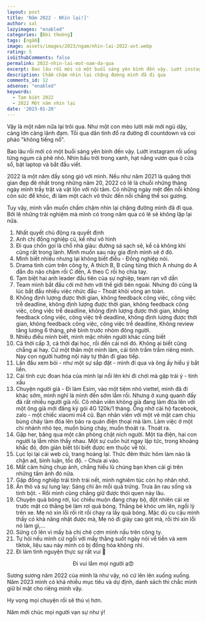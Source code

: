 ```yaml
---
layout: post
title: 'Năm 2022 - Nhìn lại!]'
author: sal
lazyimages: "enabled"
categories: [Đời thường]
tags: [ngẫm]
image: assets/images/2023/ngam/nhin-lai-2022-avt.webp
rating: 5
isGithubComments: false
permalink: 2022-nhin-lai-mot-nam-da-qua
excerpt: Bao lâu rồi mới có một buổi sáng yên bình đến vậy. Lướt instagram rồi uống từng ngụm cà phê nhỏ. Nhìn bầu trời trong xanh, hạt nắng vươn qua ô cửa sổ, bật laptop và bắt đầu viết.
description: Chầm chậm nhìn lại chặng đường mình đã đi qua
comments_id: 12
adsense: "enabled"
keywords:
  - Tạm biệt 2022
  - 2022 Một năm nhìn lại
date: '2023-01-20'
---
```


Vậy là một năm nữa lại trôi qua. Như một con mèo lười mãi mới ngủ dậy, càng lớn càng lãnh đạm. Tối qua dân tình đổ ra đường đi countdown và coi pháo "không tiếng nổ".

Bao lâu rồi mới có một buổi sáng yên bình đến vậy. Lướt instagram rồi uống từng ngụm cà phê nhỏ. Nhìn bầu trời trong xanh, hạt nắng vươn qua ô cửa sổ, bật laptop và bắt đầu viết.

2022 là một năm đầy sóng gió với mình. Nếu như năm 2021 là quãng thời gian đẹp đẽ nhất trong những năm 20, 2022 có lẽ là chuỗi những tháng ngày mình trầy trật và vật lộn với nội tâm. Có những ngày mệt đến nỗi không còn sức để khóc, đi làm một cách vô thức đến nỗi chẳng thể soi gương.

Tuy vậy, mình vẫn muốn chầm chậm nhìn lại chặng đường mình đã đi qua. Bởi lẽ những trải nghiệm mà mình có trong năm qua có lẽ sẽ không lặp lại nữa.

1.  Nhất quyết chủ động ra quyết định
2.  Anh chị đồng nghiệp cũ, kể như vô hình
3.  Đi qua chốn gọi là chỗ nhà giàu: đường sá sạch sẽ, kể cả không khí cũng rất trong lành. Mình muốn sau này gia đình mình sẽ ở đó.
4.  Mình biết nhiều nhưng lại không biết điều - Đồng nghiệp nói.
5.  Drama tình củm trên công ty, A thích B, B cũng từng thích A nhưng do A đắn đo não chậm rồi C đến, A theo C rồi họ chia tay.
6.  Tạm biệt hai anh leader đầu tiên của sự nghiệp, team rạn vỡ dần
7.  Team mình bắt đầu cởi mở hơn với thế giới bên ngoài. Nhưng đó cũng là lúc bắt đầu nhiều việc nhức đầu - Thoát khỏi vòng an toàn.
8.  Không định lượng được thời gian, không feedback công việc, công việc trễ deadline, không định lượng được thời gian, không feedback công việc, công việc trễ deadline, không định lượng được thời gian, không feedback công việc, công việc trễ deadline, không định lượng được thời gian, không feedback công việc, công việc trễ deadline, Không review tăng lương 6 tháng, phê bình trước nhóm đông người.
9.  Nhiều điều mình biết, mình mặc nhiên người khác cũng biết
10.  Cả thời cấp 3, cả thời đại học, rồi đến cái nơi đó. Không ai biết cũng chẳng ai hay. Cứ một thân một mình làm, cái tính trầm trầm riêng mình. Nay con người hướng nội này tự thân đi giao tiếp.
11.  Lần đầu xem bói - như một sự sắp đặt - mình đi qua và ông ấy hiểu ý bắt liền.
12.  Cái tính cực đoan hóa của mình lại nổi lên khi đi chơi mà gặp trái ý - tính xấu
13.  Chuyện người già - Đi làm Esim, vào một tiệm nhỏ viettel, mình đã đi khác sớm, mình nghĩ là mình đến sớm lắm rồi. Nhưng ở xung quanh đấy đã rất nhiều người già rồi. Cô nhân viên không già đang làm đóa lên với một ông già mới đăng ký gói 4G 120k/1 tháng. Ông nhờ cài hộ facebook, zalo - một chiếc xiaomi mi4 cũ. Bạn nhân viên với một vẻ mặt cam chịu bùng cháy làm đóa lên bảo ra quán điện thoại mà làm. Làm việc ở một chi nhánh nhỏ tẹo, muốn bùng cháy, muốn thoát ra. Thoát ra.
14.  Gặp her, băng qua một căn phòng chật ních người. Một tia điện, hai con người lạ lẫm nhìn thấy nhau. Một sự cuốn hút ngay lập tức, trong khoảng khắc đó, đơn giản biết tôi biết được em thuộc về tôi.
15.  Lục lọi lại cái web cũ, trang hoàng lại. Thức đêm thức hôm làm nào là chặn ad, bình luận, tốc độ. - Chưa ai vào.
16.  Mất cảm hứng chụp ảnh, chẳng hiểu lũ chúng bạn khen cái gì trên những tấm ảnh đó nữa.
17.  Gặp đồng nghiệp trái tính trái nết, mình nghiêm túc còn họ nhăn nhở.
18.  Ăn thô và sự lung lay: Sáng chỉ ăn mỗi quả trứng. Trưa ăn rau sống và tinh bột. - Rồi mình cũng chẳng giữ được thói quen này lâu.
19.  Chuyện quả bóng rơi, lúc chiều muộn đang chạy bộ, đột nhiên cái xe trước mặt có thằng bé làm rơi quả bóng. Thằng bé khóc um lên, ngồi lỳ trên xe. Mẹ nó xin lỗi rối rít rồi chạy ra lấy quả bóng. Mặc dù cu cậu mình thấy có khả năng nhặt được mà, Mẹ nó đi giày cao gót mà, rồi thì xin lỗi nó làm gì,…
20.  Sửng cồ lên vì mấy bà chị chê cơm mình nấu trên công ty.
21.  Tự hỏi nếu mình cứ ngồi với mấy thằng suốt ngày nói về tiền và xem tiktok, liệu sau này mình có bị đồng hóa không nhỉ.
22.  Đi làm tình nguyện thực sự rất vui 🥰

<div class="content" style="text-align:center; ">
<img data-src="../../assets/images/2023/ngam/tinh-nguyen-vien.webp" class=" lazyload img-thumb lazyimg " /><br><span class="image-caption">Đi vui lắm mọi người ạ😍</span></div>

Sương sương năm 2022 của mình là như vậy, nó cứ lên lên xuống xuống. Năm 2023 mình có khá nhiều mục tiêu và dự định, danh sách thì chắc mình giữ bí mật cho riêng mình vậy.

Hy vọng mọi chuyện rồi sẽ thú vị hơn.

Năm mới chúc mọi người vạn sự như ý!
